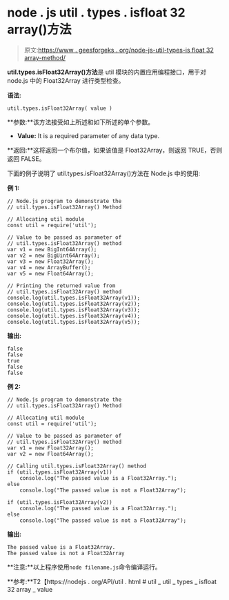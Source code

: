 # node . js util . types . isfloat 32 array()方法

> 原文:[https://www . geesforgeks . org/node-js-util-types-is float 32 array-method/](https://www.geeksforgeeks.org/node-js-util-types-isfloat32array-method/)

**util.types.isFloat32Array()方法**是 util 模块的内置应用编程接口，用于对 node.js 中的 Float32Array 进行类型检查。

**语法:**

```
util.types.isFloat32Array( value )
```

**参数:**该方法接受如上所述和如下所述的单个参数。

*   **Value:** It is a required parameter of any data type.

**返回:**这将返回一个布尔值，如果该值是 Float32Array，则返回 TRUE，否则返回 FALSE。

下面的例子说明了 util.types.isFloat32Array()方法在 Node.js 中的使用:

**例 1:**

```
// Node.js program to demonstrate the   
// util.types.isFloat32Array() Method

// Allocating util module
const util = require('util');

// Value to be passed as parameter of
// util.types.isFloat32Array() method
var v1 = new BigInt64Array();
var v2 = new BigUint64Array();
var v3 = new Float32Array();
var v4 = new ArrayBuffer();
var v5 = new Float64Array();

// Printing the returned value from
// util.types.isFloat32Array() method
console.log(util.types.isFloat32Array(v1));
console.log(util.types.isFloat32Array(v2));
console.log(util.types.isFloat32Array(v3));
console.log(util.types.isFloat32Array(v4));
console.log(util.types.isFloat32Array(v5));
```

**输出:**

```
false
false
true
false
false

```

**例 2:**

```
// Node.js program to demonstrate the   
// util.types.isFloat32Array() Method

// Allocating util module
const util = require('util');

// Value to be passed as parameter of 
// util.types.isFloat32Array() method
var v1 = new Float32Array();
var v2 = new Float64Array();

// Calling util.types.isFloat32Array() method
if (util.types.isFloat32Array(v1))
    console.log("The passed value is a Float32Array.");
else
    console.log("The passed value is not a Float32Array");

if (util.types.isFloat32Array(v2))
    console.log("The passed value is a Float32Array.");
else
    console.log("The passed value is not a Float32Array");
```

**输出:**

```
The passed value is a Float32Array.
The passed value is not a Float32Array

```

**注意:**以上程序使用`node filename.js`命令编译运行。

**参考:**T2【https://nodejs . org/API/util . html # util _ util _ types _ isfloat 32 array _ value